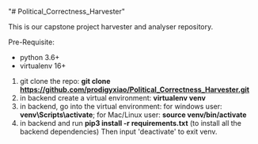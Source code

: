 "# Political_Correctness_Harvester" 

This is our capstone project harvester and analyser repository.

Pre-Requisite:
  - python 3.6+
  - virtualenv 16+

  
1. git clone the repo: **git clone https://github.com/prodigyxiao/Political_Correctness_Harvester.git**
2. in backend create a virtual environment: **virtualenv venv**
3. in backend, go into the virtual environment: for windows user: **venv\Scripts\activate**; for Mac/Linux user: **source venv/bin/activate**  
4. in backend and run **pip3 install -r requirements.txt** (to install all the backend dependencies)
Then input 'deactivate' to exit venv.
